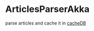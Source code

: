 # ArticlesParserAkka
parse articles and cache it in  [cacheDB](https://github.com/AhmedGoudaa/InMemoryDB) 
